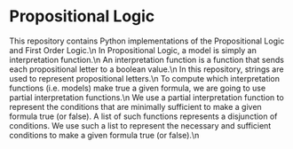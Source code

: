 # Propositional Logic 
This repository contains Python implementations of the Propositional Logic and First Order Logic.\n
In Propositional Logic, a model is simply an interpretation function.\n
An interpretation function is a function that sends each propositional letter to a boolean value.\n
In this repository, strings are used to represent propositional letters.\n
To compute which interpretation functions (i.e. models) make true a given formula, we are going to use partial interpretation functions.\n
We use a partial interpretation function to represent the conditions that are minimally sufficient to make a given formula true (or false). A list of such functions represents a disjunction of conditions. We use such a list to represent the necessary and sufficient conditions to make a given formula true (or false).\n
